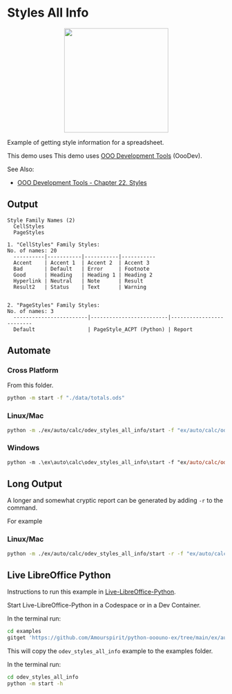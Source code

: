 # Styles All Info

<p align="center">
<img src="https://user-images.githubusercontent.com/4193389/203200442-a0834697-b4aa-451e-b0b9-b952e153ecc7.png" width="241" height="241">
</p>

Example of getting style information for a spreadsheet.

This demo uses This demo uses [OOO Development Tools] (OooDev).

See Also:

- [OOO Development Tools - Chapter 22. Styles](https://python-ooo-dev-tools.readthedocs.io/en/latest/odev/part4/chapter22.html)

## Output

```text
Style Family Names (2)
  CellStyles
  PageStyles

1. "CellStyles" Family Styles:
No. of names: 20
  ----------|-----------|-----------|-----------
  Accent    | Accent 1  | Accent 2  | Accent 3
  Bad       | Default   | Error     | Footnote
  Good      | Heading   | Heading 1 | Heading 2
  Hyperlink | Neutral   | Note      | Result
  Result2   | Status    | Text      | Warning


2. "PageStyles" Family Styles:
No. of names: 3
  ------------------------|-------------------------|-------------------------
  Default                 | PageStyle_ACPT (Python) | Report
```

## Automate

### Cross Platform

From this folder.

```sh
python -m start -f "./data/totals.ods"
```

### Linux/Mac

```sh
python -m ./ex/auto/calc/odev_styles_all_info/start -f "ex/auto/calc/odev_styles_all_info/data/totals.ods"
```


### Windows

```ps
python -m .\ex\auto\calc\odev_styles_all_info\start -f "ex/auto/calc/odev_styles_all_info/data/totals.ods"
```

## Long Output

A longer and somewhat cryptic report can be generated by adding `-r` to the command.

For example

### Linux/Mac

```sh
python -m ./ex/auto/calc/odev_styles_all_info/start -r -f "ex/auto/calc/odev_styles_all_info/data/totals.ods"
```

## Live LibreOffice Python

Instructions to run this example in [Live-LibreOffice-Python](https://github.com/Amourspirit/live-libreoffice-python).

Start Live-LibreOffice-Python in a Codespace or in a Dev Container.

In the terminal run:

```bash
cd examples
gitget 'https://github.com/Amourspirit/python-ooouno-ex/tree/main/ex/auto/calc/odev_styles_all_info'
```

This will copy the `odev_styles_all_info` example to the examples folder.

In the terminal run:

```bash
cd odev_styles_all_info
python -m start -h
```

[OOO Development Tools]: https://python-ooo-dev-tools.readthedocs.io/en/latest/

